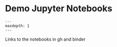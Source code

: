 # Demo Jupyter Notebooks

```{toctree}
---
maxdepth: 1
---
```

Links to the notebooks in gh and binder